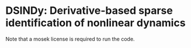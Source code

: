 # DSINDy: Derivative-based sparse identification of nonlinear dynamics
Note that a mosek license is required to run the code.